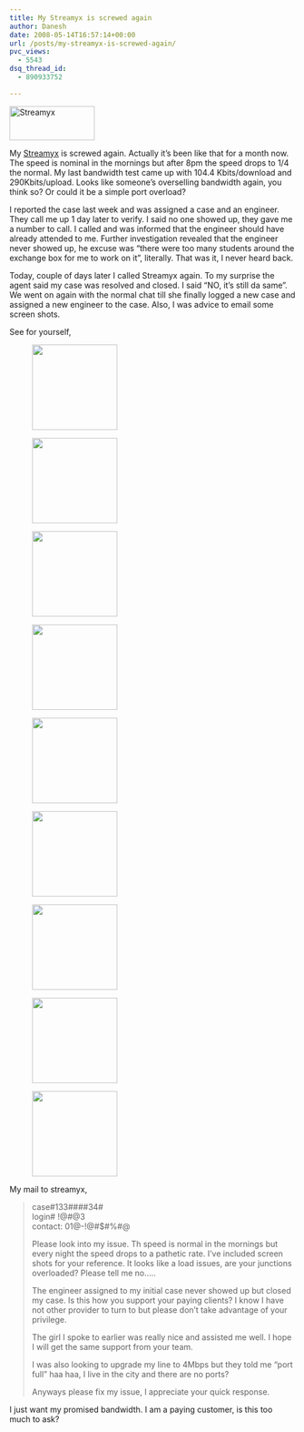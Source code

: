 ```yaml
---
title: My Streamyx is screwed again
author: Danesh
date: 2008-05-14T16:57:14+00:00
url: /posts/my-streamyx-is-screwed-again/
pvc_views:
  - 5543
dsq_thread_id:
  - 890933752

---
```

[<img loading="lazy" class="alignnone size-full wp-image-241" title="streamyx.gif" src="/wp-content/uploads/2007/07/streamyx.gif" alt="Streamyx" width="150" height="60" />][1]

My [Streamyx][2] is screwed again. Actually it&#8217;s been like that for a month now. The speed is nominal in the mornings but after 8pm the speed drops to 1/4 the normal. My last bandwidth test came up with 104.4 Kbits/download and 290Kbits/upload. Looks like someone&#8217;s overselling bandwidth again, you think so? Or could it be a simple port overload?

I reported the case last week and was assigned a case and an engineer. They call me up 1 day later to verify. I said no one showed up, they gave me a number to call. I called and was informed that the engineer should have already attended to me. Further investigation revealed that the engineer never showed up, he excuse was &#8220;there were too many students around the exchange box for me to work on it&#8221;, literally. That was it, I never heard back.

Today, couple of days later I called Streamyx again. To my surprise the agent said my case was resolved and closed. I said &#8220;NO, it&#8217;s still da same&#8221;. We went on again with the normal chat till she finally logged a new case and assigned a new engineer to the case. Also, I was advice to email some screen shots.

See for yourself,

<div id='gallery-1' class='gallery galleryid-566 gallery-columns-3 gallery-size-thumbnail'>
  <figure class='gallery-item'> 
  
  <div class='gallery-icon landscape'>
    <a href='/posts/my-streamyx-is-screwed-again/attachment/1/'><img width="150" height="150" src="/wp-content/uploads/2008/05/1-150x150.png" class="attachment-thumbnail size-thumbnail" alt="" loading="lazy" /></a>
  </div></figure><figure class='gallery-item'> 
  
  <div class='gallery-icon landscape'>
    <a href='/posts/my-streamyx-is-screwed-again/attachment/2/'><img width="150" height="150" src="/wp-content/uploads/2008/05/2-150x150.png" class="attachment-thumbnail size-thumbnail" alt="" loading="lazy" /></a>
  </div></figure><figure class='gallery-item'> 
  
  <div class='gallery-icon landscape'>
    <a href='/posts/my-streamyx-is-screwed-again/attachment/3/'><img width="150" height="150" src="/wp-content/uploads/2008/05/3-150x150.png" class="attachment-thumbnail size-thumbnail" alt="" loading="lazy" /></a>
  </div></figure><figure class='gallery-item'> 
  
  <div class='gallery-icon landscape'>
    <a href='/posts/my-streamyx-is-screwed-again/attachment/4/'><img width="150" height="150" src="/wp-content/uploads/2008/05/4-150x150.png" class="attachment-thumbnail size-thumbnail" alt="" loading="lazy" /></a>
  </div></figure><figure class='gallery-item'> 
  
  <div class='gallery-icon landscape'>
    <a href='/posts/my-streamyx-is-screwed-again/attachment/5/'><img width="150" height="150" src="/wp-content/uploads/2008/05/5-150x150.png" class="attachment-thumbnail size-thumbnail" alt="" loading="lazy" /></a>
  </div></figure><figure class='gallery-item'> 
  
  <div class='gallery-icon landscape'>
    <a href='/posts/my-streamyx-is-screwed-again/attachment/6/'><img width="150" height="150" src="/wp-content/uploads/2008/05/6-150x150.png" class="attachment-thumbnail size-thumbnail" alt="" loading="lazy" /></a>
  </div></figure><figure class='gallery-item'> 
  
  <div class='gallery-icon landscape'>
    <a href='/posts/my-streamyx-is-screwed-again/attachment/7/'><img width="150" height="150" src="/wp-content/uploads/2008/05/7-150x150.png" class="attachment-thumbnail size-thumbnail" alt="" loading="lazy" /></a>
  </div></figure><figure class='gallery-item'> 
  
  <div class='gallery-icon landscape'>
    <a href='/posts/my-streamyx-is-screwed-again/attachment/8/'><img width="150" height="150" src="/wp-content/uploads/2008/05/8-150x150.png" class="attachment-thumbnail size-thumbnail" alt="" loading="lazy" /></a>
  </div></figure><figure class='gallery-item'> 
  
  <div class='gallery-icon landscape'>
    <a href='/posts/my-streamyx-is-screwed-again/attachment/9/'><img width="150" height="150" src="/wp-content/uploads/2008/05/9-150x150.png" class="attachment-thumbnail size-thumbnail" alt="" loading="lazy" /></a>
  </div></figure>
</div>

  
My mail to streamyx,

> case#133####34#  
> login# !@#@3  
> contact: 01@-!@#$#%#@
> 
> Please look into my issue. Th speed is normal in the mornings but every night the speed drops to a pathetic rate. I&#8217;ve included screen shots for your reference. It looks like a load issues, are your junctions overloaded? Please tell me no&#8230;..
> 
> The engineer assigned to my initial case never showed up but closed my case. Is this how you support your paying clients? I know I have not other provider to turn to but please don&#8217;t take advantage of your privilege.
> 
> The girl I spoke to earlier was really nice and assisted me well. I hope I will get the same support from your team.
> 
> I was also looking to upgrade my line to 4Mbps but they told me &#8220;port full&#8221; haa haa, I live in the city and there are no ports?
> 
> Anyways please fix my issue, I appreciate your quick response.

I just want my promised bandwidth. I am a paying customer, is this too much to ask?

 [1]: /wp-content/uploads/2007/07/streamyx.gif
 [2]: http://www.streamyx.com.my/